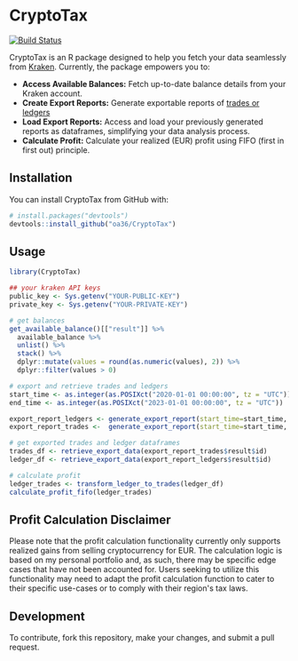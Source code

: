 # CryptoTax

[![Build Status](https://travis-ci.org/oa36/CryptoTax.svg?branch=main)](https://travis-ci.org/oa36/CryptoTax)

CryptoTax is an R package designed to help you fetch your data seamlessly from [Kraken](https://www.kraken.com). Currently, the package empowers you to:

- **Access Available Balances:** Fetch up-to-date balance details from your Kraken account.
- **Create Export Reports:** Generate exportable reports of [trades or ledgers](https://support.kraken.com/hc/en-us/articles/115000302707-Differences-between-ledger-and-trades-history)
- **Load Export Reports:** Access and load your previously generated reports as dataframes, simplifying your data analysis process.
- **Calculate Profit:** Calculate your realized (EUR) profit using FIFO (first in first out) principle.

## Installation

You can install CryptoTax from GitHub with:

```r
# install.packages("devtools")
devtools::install_github("oa36/CryptoTax")
```

## Usage

```r
library(CryptoTax)

## your kraken API keys
public_key <- Sys.getenv("YOUR-PUBLIC-KEY")
private_key <- Sys.getenv("YOUR-PRIVATE-KEY")

# get balances
get_available_balance()[["result"]] %>%
  available_balance %>%
  unlist() %>%
  stack() %>%
  dplyr::mutate(values = round(as.numeric(values), 2)) %>%
  dplyr::filter(values > 0)

# export and retrieve trades and ledgers
start_time <- as.integer(as.POSIXct("2020-01-01 00:00:00", tz = "UTC"))
end_time <- as.integer(as.POSIXct("2023-01-01 00:00:00", tz = "UTC"))

export_report_ledgers <- generate_export_report(start_time=start_time, end_time=end_time,report_type = "ledgers", description = "my_ledger")
export_report_trades <-  generate_export_report(start_time=start_time, end_time=end_time,report_type = "trades", description = "my_trades")

# get exported trades and ledger dataframes
trades_df <- retrieve_export_data(export_report_trades$result$id)
ledger_df <- retrieve_export_data(export_report_ledgers$result$id)

# calculate profit
ledger_trades <- transform_ledger_to_trades(ledger_df)
calculate_profit_fifo(ledger_trades)
```

## Profit Calculation Disclaimer   
Please note that the profit calculation functionality currently only supports realized gains from selling cryptocurrency for EUR. The calculation logic is based on my personal portfolio and, as such, there may be specific edge cases that have not been accounted for. Users seeking to utilize this functionality may need to adapt the profit calculation function to cater to their specific use-cases or to comply with their region's tax laws.

## Development

To contribute, fork this repository, make your changes, and submit a pull request.
